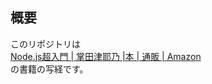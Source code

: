 ## 概要

このリポジトリは  
[Node.js超入門 | 掌田津耶乃 |本 | 通販 | Amazon](https://www.amazon.co.jp/dp/479805092X/)  
の書籍の写経です。
